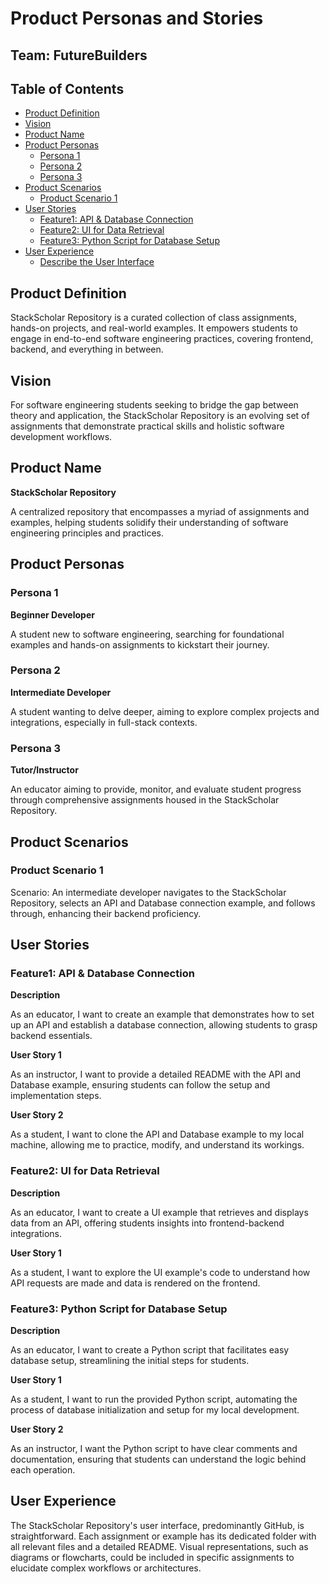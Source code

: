 # Product Personas and Stories

## Team: FutureBuilders

## Table of Contents

- [Product Definition](#product-definition)
- [Vision](#vision)
- [Product Name](#product-name)
- [Product Personas](#product-personas)
  - [Persona 1](#persona-1)
  - [Persona 2](#persona-2)
  - [Persona 3](#persona-3)
- [Product Scenarios](#product-scenarios)
  - [Product Scenario 1](#product-scenario-1)
- [User Stories](#user-stories)
  - [Feature1: API & Database Connection](#feature1-api-database-connection)
  - [Feature2: UI for Data Retrieval](#feature2-ui-for-data-retrieval)
  - [Feature3: Python Script for Database Setup](#feature3-python-script-for-database-setup)
- [User Experience](#user-experience)
  - [Describe the User Interface](#describe-the-user-interface)

## Product Definition

StackScholar Repository is a curated collection of class assignments, hands-on projects, and real-world examples. It empowers students to engage in end-to-end software engineering practices, covering frontend, backend, and everything in between.

## Vision

For software engineering students seeking to bridge the gap between theory and application, the StackScholar Repository is an evolving set of assignments that demonstrate practical skills and holistic software development workflows.

## Product Name

**StackScholar Repository**

A centralized repository that encompasses a myriad of assignments and examples, helping students solidify their understanding of software engineering principles and practices.

## Product Personas

### Persona 1

**Beginner Developer**

A student new to software engineering, searching for foundational examples and hands-on assignments to kickstart their journey.

### Persona 2

**Intermediate Developer**

A student wanting to delve deeper, aiming to explore complex projects and integrations, especially in full-stack contexts.

### Persona 3

**Tutor/Instructor**

An educator aiming to provide, monitor, and evaluate student progress through comprehensive assignments housed in the StackScholar Repository.

## Product Scenarios

### Product Scenario 1

Scenario: An intermediate developer navigates to the StackScholar Repository, selects an API and Database connection example, and follows through, enhancing their backend proficiency.

## User Stories

### Feature1: API & Database Connection

**Description**

As an educator, I want to create an example that demonstrates how to set up an API and establish a database connection, allowing students to grasp backend essentials.

**User Story 1**

As an instructor, I want to provide a detailed README with the API and Database example, ensuring students can follow the setup and implementation steps.

**User Story 2**

As a student, I want to clone the API and Database example to my local machine, allowing me to practice, modify, and understand its workings.

### Feature2: UI for Data Retrieval

**Description**

As an educator, I want to create a UI example that retrieves and displays data from an API, offering students insights into frontend-backend integrations.

**User Story 1**

As a student, I want to explore the UI example's code to understand how API requests are made and data is rendered on the frontend.

### Feature3: Python Script for Database Setup

**Description**

As an educator, I want to create a Python script that facilitates easy database setup, streamlining the initial steps for students.

**User Story 1**

As a student, I want to run the provided Python script, automating the process of database initialization and setup for my local development.

**User Story 2**

As an instructor, I want the Python script to have clear comments and documentation, ensuring that students can understand the logic behind each operation.

## User Experience

The StackScholar Repository's user interface, predominantly GitHub, is straightforward. Each assignment or example has its dedicated folder with all relevant files and a detailed README. Visual representations, such as diagrams or flowcharts, could be included in specific assignments to elucidate complex workflows or architectures.
